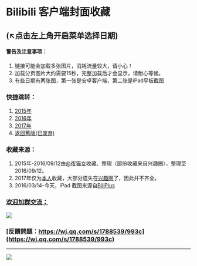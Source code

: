 # Bilibili 客户端封面收藏
(↖点击左上角开启菜单选择日期)
---
#### 警告及注意事项：
1. 链接可能会加载多张图片，消耗流量较大，请小心！
2. 加载分页图片大约需要15秒，完整加载后才会显示，请耐心等候。
3. 有些日期有两张图，第一张是安卓客户端，第二张是iPad平板截图

### 快捷跳转：
1. [2015年](https://bilicover.gitbooks.io/2015/)
2. [2016年](https://bilicover.gitbooks.io/2016/)
3. [2017年](https://bilicover.gitbooks.io/2017/)
4. [返回舊版(已废弃)](https://bilicover.github.io/index_old.html)

### 收藏来源：
1. 2015年-2016/09/12由[@夜猫女](http://space.bilibili.com/7464773)收藏、整理（部份收藏来自兴趣圈），整理至2016/09/12。
2. 2017年仅为[本人](http://space.bilibili.com/23682052)收藏，大部分遗失在[兴趣圈](http://www.im9.com/post.html?community_id=1&post_id=1694)了，因此并不齐全。 
3. 2016/03/14-今天，iPad 截图来源自[BiliPlus](https://www.biliplus.com/task/splash_fetch/)

### [欢迎加群交流：](https://jq.qq.com/?_wv=1027&k=5CFpBt7)
![](https://bilicoverimg.github.io/qrcode.jpg)

### [反饋問題：https://wj.qq.com/s/1788539/993c](https://wj.qq.com/s/1788539/993c)
---
![](https://worldflagcounter.com/dwo/)
